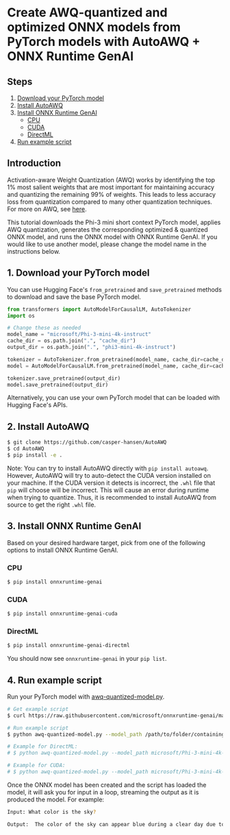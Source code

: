 # Create AWQ-quantized and optimized ONNX models from PyTorch models with AutoAWQ + ONNX Runtime GenAI

## Steps
1. [Download your PyTorch model](#1-download-your-pytorch-model)
2. [Install AutoAWQ](#2-install-autoawq)
3. [Install ONNX Runtime GenAI](#3-install-onnx-runtime-genai)
    - [CPU](#cpu)
    - [CUDA](#cuda)
    - [DirectML](#directml)
4. [Run example script](#4-run-example-script)

## Introduction

Activation-aware Weight Quantization (AWQ) works by identifying the top 1% most salient weights that are most important for maintaining accuracy and quantizing the remaining 99% of weights. This leads to less accuracy loss from quantization compared to many other quantization techniques. For more on AWQ, see [here](https://arxiv.org/abs/2306.00978).

This tutorial downloads the Phi-3 mini short context PyTorch model, applies AWQ quantization, generates the corresponding optimized & quantized ONNX model, and runs the ONNX model with ONNX Runtime GenAI. If you would like to use another model, please change the model name in the instructions below.

## 1. Download your PyTorch model

You can use Hugging Face's `from_pretrained` and `save_pretrained` methods to download and save the base PyTorch model.

```python
from transformers import AutoModelForCausalLM, AutoTokenizer
import os

# Change these as needed
model_name = "microsoft/Phi-3-mini-4k-instruct"
cache_dir = os.path.join(".", "cache_dir")
output_dir = os.path.join(".", "phi3-mini-4k-instruct")

tokenizer = AutoTokenizer.from_pretrained(model_name, cache_dir=cache_dir)
model = AutoModelForCausalLM.from_pretrained(model_name, cache_dir=cache_dir)

tokenizer.save_pretrained(output_dir)
model.save_pretrained(output_dir)
```

Alternatively, you can use your own PyTorch model that can be loaded with Hugging Face's APIs.

## 2. Install AutoAWQ

```bash
$ git clone https://github.com/casper-hansen/AutoAWQ
$ cd AutoAWQ
$ pip install -e .
```

Note: You can try to install AutoAWQ directly with `pip install autoawq`. However, AutoAWQ will try to auto-detect the CUDA version installed on your machine. If the CUDA version it detects is incorrect, the `.whl` file that `pip` will choose will be incorrect. This will cause an error during runtime when trying to quantize. Thus, it is recommended to install AutoAWQ from source to get the right `.whl` file.

## 3. Install ONNX Runtime GenAI

Based on your desired hardware target, pick from one of the following options to install ONNX Runtime GenAI.

### CPU
```bash
$ pip install onnxruntime-genai
```

### CUDA
```bash
$ pip install onnxruntime-genai-cuda
```

### DirectML
```bash
$ pip install onnxruntime-genai-directml
```

You should now see `onnxruntime-genai` in your `pip list`.

## 4. Run example script

Run your PyTorch model with [awq-quantized-model.py](https://github.com/microsoft/onnxruntime-genai/blob/main/examples/python/awq-quantized-model.py).

```bash
# Get example script
$ curl https://raw.githubusercontent.com/microsoft/onnxruntime-genai/main/examples/python/awq-quantized-model.py -o awq-quantized-model.py

# Run example script
$ python awq-quantized-model.py --model_path /path/to/folder/containing/your/pytorch/model/ --quant_path /path/to/new/folder/to/save/quantized/pytorch/model/in/ --output_path /path/to/new/folder/to/save/quantized/and/optimized/onnx/model/in/ --execution_provider [dml|cuda]

# Example for DirectML:
# $ python awq-quantized-model.py --model_path microsoft/Phi-3-mini-4k-instruct --quant_path ./phi3-mini-4k-instruct-awq/ --output_path ./phi3-mini-4k-instruct-awq-onnx/ --execution_provider dml

# Example for CUDA:
# $ python awq-quantized-model.py --model_path microsoft/Phi-3-mini-4k-instruct --quant_path ./phi3-mini-4k-instruct-awq/ --output_path ./phi3-mini-4k-instruct-awq-onnx/ --execution_provider cuda
```

Once the ONNX model has been created and the script has loaded the model, it will ask you for input in a loop, streaming the output as it is produced the model. For example:

```bash
Input: What color is the sky?

Output:  The color of the sky can appear blue during a clear day due to Rayleigh scattering, which scatters shorter wavelengths of light (blue) more than longer wavelengths (red). However, the sky can also appear in various colors at sunrise and sunset, such as orange, pink, or purple, due to the scattering of light by the atmosphere when the sun is low on the horizon. Additionally, the sky can appear black at night when there is no sunlight.
```
